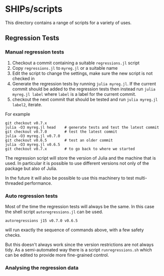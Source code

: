 

# SHIPs/scripts

This directory contains a range of scripts for a variety of uses.


## Regression Tests

### Manual regression tests

1. Checkout a commit containing a suitable `regressions.jl` script
2. Copy `regressions.jl` to `myreg.jl` or a suitable name
3. Edit the script to change the settings, make sure the new script is not checked in
4. Generate the regression tests by running `julia myreg.jl`. If the current commit should be added to the regression tests then instead run `julia myreg.jl label` where `label` is a label for the current commit.
5. checkout the next commit that should be tested and run `julia myreg.jl label2`, iterate.

For example
```
git checkout v0.7.x
julia -O3 myreg.jl head    # generate tests and test the latest commit
git checkout v0.7.0        # test the latest commit
julia -O3 myreg.jl v0.7.0
git checkout v0.6.5        # test an older commit
julia -O3 myreg.jl v0.6.5
git checkout v0.7.x        # to go back to where we started
```

The regression script will store the version of Julia and the machine that is used. In particular it is possible to use different versions not only of the package but also of Julia.

In the future it will also be possible to use this machinery to test multi-threaded performance.



### Auto regression tests

Most of the time the regression tests will always be the same. In this case the shell script `autoregressions.jl` can be used.

```
autoregressions j15 v0.7.0 v0.6.5
```
will run exactly the sequence of commands above, with a few safety checks.

But this doesn't always work since the version restrictions are not always tidy. As a semi-automated way there is a script `runregressions.sh` which can be edited to provide more fine-grained control.


### Analysing the regression data
